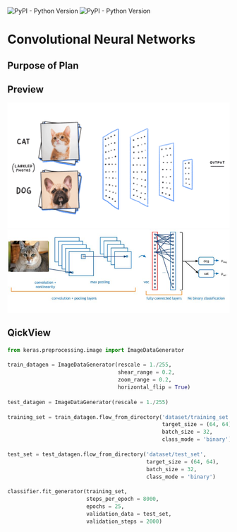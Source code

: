 ![PyPI - Python Version](https://img.shields.io/badge/Python-3.7-brightgreen)
![PyPI - Python Version](https://img.shields.io/badge/requirements.txt-updated-yellow)
# Convolutional Neural Networks

## Purpose of Plan


## Preview
![Project Preview](https://github.com/mopidevimu/Convolutional_Neural_Networks/blob/master/git_img/cat_dog.gif)
![Project Preview](https://github.com/mopidevimu/Convolutional_Neural_Networks/blob/master/git_img/cat-vs-dog.jpg)

## QickView

```python
from keras.preprocessing.image import ImageDataGenerator

train_datagen = ImageDataGenerator(rescale = 1./255,
                                   shear_range = 0.2,
                                   zoom_range = 0.2,
                                   horizontal_flip = True)

test_datagen = ImageDataGenerator(rescale = 1./255)

training_set = train_datagen.flow_from_directory('dataset/training_set',
                                                 target_size = (64, 64),
                                                 batch_size = 32,
                                                 class_mode = 'binary')

test_set = test_datagen.flow_from_directory('dataset/test_set',
                                            target_size = (64, 64),
                                            batch_size = 32,
                                            class_mode = 'binary')

classifier.fit_generator(training_set,
                         steps_per_epoch = 8000,
                         epochs = 25,
                         validation_data = test_set,
                         validation_steps = 2000)
```